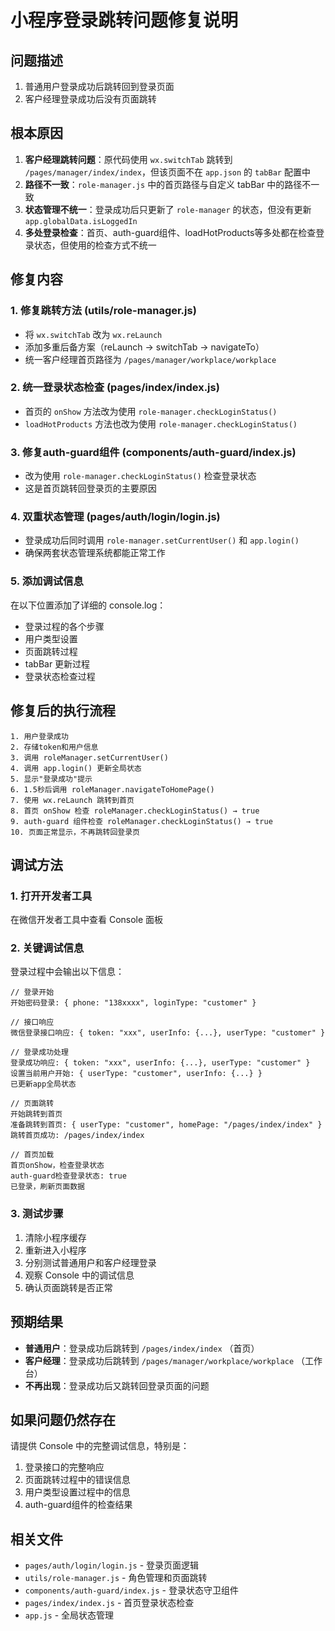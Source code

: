 # 小程序登录跳转问题修复说明

## 问题描述
1. 普通用户登录成功后跳转回到登录页面
2. 客户经理登录成功后没有页面跳转

## 根本原因
1. **客户经理跳转问题**：原代码使用 `wx.switchTab` 跳转到 `/pages/manager/index/index`，但该页面不在 `app.json` 的 `tabBar` 配置中
2. **路径不一致**：`role-manager.js` 中的首页路径与自定义 tabBar 中的路径不一致
3. **状态管理不统一**：登录成功后只更新了 `role-manager` 的状态，但没有更新 `app.globalData.isLoggedIn`
4. **多处登录检查**：首页、auth-guard组件、loadHotProducts等多处都在检查登录状态，但使用的检查方式不统一

## 修复内容

### 1. 修复跳转方法 (utils/role-manager.js)
- 将 `wx.switchTab` 改为 `wx.reLaunch`
- 添加多重后备方案（reLaunch → switchTab → navigateTo）
- 统一客户经理首页路径为 `/pages/manager/workplace/workplace`

### 2. 统一登录状态检查 (pages/index/index.js)
- 首页的 `onShow` 方法改为使用 `role-manager.checkLoginStatus()`
- `loadHotProducts` 方法也改为使用 `role-manager.checkLoginStatus()`

### 3. 修复auth-guard组件 (components/auth-guard/index.js)
- 改为使用 `role-manager.checkLoginStatus()` 检查登录状态
- 这是首页跳转回登录页的主要原因

### 4. 双重状态管理 (pages/auth/login/login.js)
- 登录成功后同时调用 `role-manager.setCurrentUser()` 和 `app.login()`
- 确保两套状态管理系统都能正常工作

### 5. 添加调试信息
在以下位置添加了详细的 console.log：
- 登录过程的各个步骤
- 用户类型设置
- 页面跳转过程
- tabBar 更新过程
- 登录状态检查过程

## 修复后的执行流程

```
1. 用户登录成功
2. 存储token和用户信息
3. 调用 roleManager.setCurrentUser() 
4. 调用 app.login() 更新全局状态
5. 显示"登录成功"提示
6. 1.5秒后调用 roleManager.navigateToHomePage()
7. 使用 wx.reLaunch 跳转到首页
8. 首页 onShow 检查 roleManager.checkLoginStatus() → true
9. auth-guard 组件检查 roleManager.checkLoginStatus() → true
10. 页面正常显示，不再跳转回登录页
```

## 调试方法

### 1. 打开开发者工具
在微信开发者工具中查看 Console 面板

### 2. 关键调试信息
登录过程中会输出以下信息：

```
// 登录开始
开始密码登录: { phone: "138xxxx", loginType: "customer" }

// 接口响应
微信登录接口响应: { token: "xxx", userInfo: {...}, userType: "customer" }

// 登录成功处理
登录成功响应: { token: "xxx", userInfo: {...}, userType: "customer" }
设置当前用户开始: { userType: "customer", userInfo: {...} }
已更新app全局状态

// 页面跳转
开始跳转到首页
准备跳转到首页: { userType: "customer", homePage: "/pages/index/index" }
跳转首页成功: /pages/index/index

// 首页加载
首页onShow，检查登录状态
auth-guard检查登录状态: true
已登录，刷新页面数据
```

### 3. 测试步骤
1. 清除小程序缓存
2. 重新进入小程序
3. 分别测试普通用户和客户经理登录
4. 观察 Console 中的调试信息
5. 确认页面跳转是否正常

## 预期结果
- **普通用户**：登录成功后跳转到 `/pages/index/index` （首页）
- **客户经理**：登录成功后跳转到 `/pages/manager/workplace/workplace` （工作台）
- **不再出现**：登录成功后又跳转回登录页面的问题

## 如果问题仍然存在
请提供 Console 中的完整调试信息，特别是：
1. 登录接口的完整响应
2. 页面跳转过程中的错误信息
3. 用户类型设置过程中的信息
4. auth-guard组件的检查结果

## 相关文件
- `pages/auth/login/login.js` - 登录页面逻辑
- `utils/role-manager.js` - 角色管理和页面跳转
- `components/auth-guard/index.js` - 登录状态守卫组件
- `pages/index/index.js` - 首页登录状态检查
- `app.js` - 全局状态管理 